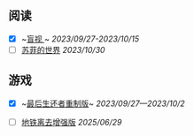 ## 阅读

- [x] ~[盲视 ](https://book.douban.com/subject/10608453/)~ *2023/09/27-2023/10/15*
- [ ] [苏菲的世界](https://book.douban.com/subject/2284311/)  *2023/10/30*

## 游戏

- [x] ~[最后生还者重制版](https://store.steampowered.com/app/1888930/The_Last_of_Us_Part_I/)~  *2023/09/27—2023/10/2*     
[](https://github.com/zqisme/picx-images-hosting/blob/master/20240421/20230930233431_1.webp)
- [ ] [地铁离去增强版](https://store.steampowered.com/app/412020/Metro_Exodus/) *2025/06/29*




